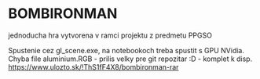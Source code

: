 # BOMBIRONMAN
jednoducha hra vytvorena v ramci projektu z predmetu PPGSO

Spustenie cez gl_scene.exe, na notebookoch treba spustit s GPU NVidia.
Chyba file aluminium.RGB - prilis velky pre git repozitar :D - komplet k disp. https://www.ulozto.sk/!ThS1fF4X8/bombironman-rar
